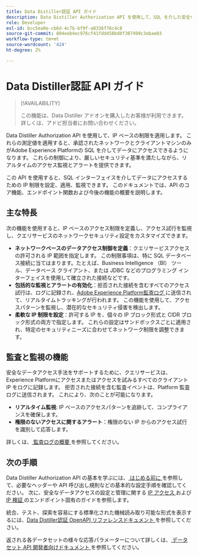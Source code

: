 ```yaml
---
title: Data Distiller認証 API ガイド
description: Data Distiller Authorization API を使用して、SQL を介した安全な接続のためにネットワークベースの IP 制限を適用する方法を説明します。 この API を使用して、Adobe Experience Platform データのデータアクセス制御を強化します。
role: Developer
exl-id: bcc5ea0e-cb6d-4c7b-bf9f-a0336f76c4c8
source-git-commit: 804eeb4ec976cf41fdd450bd8f307499c3ebae03
workflow-type: tm+mt
source-wordcount: '424'
ht-degree: 2%

---
```


# Data Distiller認証 API ガイド

>[!AVAILABILITY]
>
>この機能は、Data Distiller アドオンを購入したお客様が利用できます。 詳しくは、アドビ担当者にお問い合わせください。

Data Distiller Authorization API を使用して、IP ベースの制限を適用します。 これらの測定値を適用すると、承認されたネットワークとクライアントマシンのみがAdobe Experience Platformの SQL を介してデータにアクセスできるようになります。 これらの制御により、厳しいセキュリティ基準を満たしながら、リアルタイムのアクセス監視とアラートを提供できます。

この API を使用すると、SQL インターフェイスを介してデータにアクセスするための IP 制限を設定、適用、監視できます。 このドキュメントでは、API のコア機能、エンドポイント関数および今後の機能の概要を説明します。

## 主な特長

次の機能を使用すると、IP ベースのアクセス制限を定義し、アクセス試行を監視し、クエリサービスのネットワークセキュリティ設定をカスタマイズできます。

- **ネットワークベースのデータアクセス制御を定義**：クエリサービスアクセスの許可される IP 範囲を指定します。 この制限事項は、特に SQL データベース接続に当てはまります。たとえば、Business Intelligence （BI） ツール、データベース クライアント、または JDBC などのプログラミング インターフェイスを使用して確立された接続などです。
- **包括的な監視とアラートの有効化**：拒否された接続を含むすべてのアクセス試行は、ログに記録され、[Adobe Experience Platform監査ログ ](../../landing/governance-privacy-security/audit-logs/overview.md) に送信されて、リアルタイムトラッキングが行われます。 この機能を使用して、アクセスパターンを監視し、潜在的なセキュリティ侵害を検出します。
- **柔軟な IP 制限を設定**：許可する IP を、個々の IP ブロック形式と CIDR ブロック形式の両方で指定します。 これらの設定はサンドボックスごとに適用され、特定のセキュリティニーズに合わせてネットワーク制限を調整できます。

## 監査と監視の機能

安全なデータアクセス手法をサポートするために、クエリサービスは、Experience Platformにアクセスまたはアクセスを試みるすべてのクライアント IP をログに記録します。 拒否された接続を含む監査イベントは、Platform 監査ログに送信されます。 これにより、次のことが可能になります。

- **リアルタイム監視**: IP ベースのアクセスパターンを追跡して、コンプライアンスを確保します。
- **権限のないアクセスに関するアラート**：権限のない IP からのアクセス試行を識別して応答します。

詳しくは、[ 監査ログの概要 ](../../landing/governance-privacy-security/audit-logs/overview.md) を参照してください。

## 次の手順

Data Distiller Authorization API の基本を学ぶには、[ はじめる前に ](./getting-started.md) を参照して、必要なヘッダーや API 呼び出し規則などの基本的な設定手順を確認してください。 次に、安全なデータアクセスの設定と管理に関する [IP アクセス ](./ip-access.md) および [IP 検証 ](./validate.md) のエンドポイント固有のガイドを参照します。

統合、テスト、探索を容易にする標準化された機械読み取り可能な形式を表示するには、[Data Distiller認証 OpenAPI リファレンスドキュメント ](https://developer.adobe.com/experience-platform-apis/references/data-distiller-auth/) を参照してください。

返される各データセットの様々な応答パラメーターについて詳しくは、[ データセット API 開発者向けドキュメント ](https://developer.adobe.com/experience-platform-apis/references/catalog/#tag/Datasets/operation/listDatasets) を参照してください。
